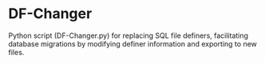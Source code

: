 # DF-Changer
Python script (DF-Changer.py) for replacing SQL file definers, facilitating database migrations by modifying definer information and exporting to new files.
